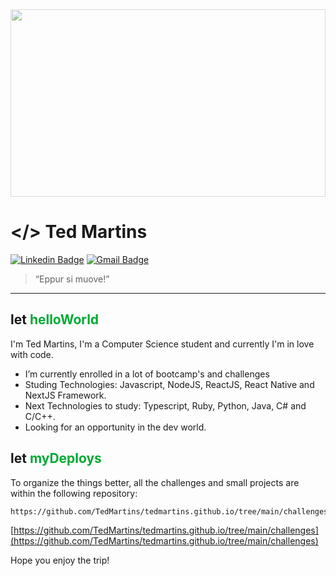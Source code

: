 <img src="https://1.bp.blogspot.com/-Ft2GeIa1VmE/YBIZjR836tI/AAAAAAAAADs/lGHD9q9aaHQYYapUVGLTphmfSjHYAWQNwCLcBGAsYHQ/s850/code-text.jpg" width="100%" height="300px" style="opacity: 0.6">

# </> Ted Martins

[![Linkedin Badge](https://img.shields.io/badge/-Ted&nbsp;Martins-blue?style=flat-square&logo=Linkedin&logoColor=white&link=https://www.linkedin.com/in/tedmartins/)](https://www.linkedin.com/in/tedmartins/) [![Gmail Badge](https://img.shields.io/badge/-ted.freela@gmail.com-c14438?style=flat-square&logo=Gmail&logoColor=white&link=mailto:ted.freela@gmail.com)](mailto:ted.freela@gmail.com)

> “Eppur si muove!”
---
<h2> let <spam style="color: #00AA33">helloWorld</spam></h2>

I'm Ted Martins,
I'm a Computer Science student and currently I'm in love with code.

- I’m currently enrolled in a lot of bootcamp's and challenges
- Studing Technologies: Javascript, NodeJS, ReactJS, React Native and NextJS Framework.
- Next Technologies to study: Typescript, Ruby, Python, Java, C# and C/C++.
- Looking for an opportunity in the dev world.

<h2> let <spam style="color: #00AA33">myDeploys</spam></h2>

To organize the things better, all the challenges and small projects are within the following repository:

```sh
https://github.com/TedMartins/tedmartins.github.io/tree/main/challenges
```

[https://github.com/TedMartins/tedmartins.github.io/tree/main/challenges](https://github.com/TedMartins/tedmartins.github.io/tree/main/challenges)

Hope you enjoy the trip!
